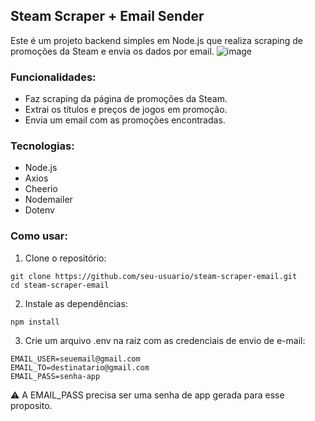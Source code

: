 ## Steam Scraper + Email Sender

Este é um projeto backend simples em Node.js que realiza scraping de promoções da Steam e envia os dados por email.
![image](https://github.com/user-attachments/assets/12b25531-b11d-431c-87d1-fda651d87836)


### Funcionalidades:
- Faz scraping da página de promoções da Steam.
- Extrai os títulos e preços de jogos em promoção.
- Envia um email com as promoções encontradas.

### Tecnologias:

- Node.js
- Axios
- Cheerio
- Nodemailer
- Dotenv

### Como usar:

1. Clone o repositório:

```
git clone https://github.com/seu-usuario/steam-scraper-email.git
cd steam-scraper-email
```

2. Instale as dependências:

```
npm install
```

3. Crie um arquivo .env na raiz com as credenciais de envio de e-mail:

```
EMAIL_USER=seuemail@gmail.com
EMAIL_TO=destinatario@gmail.com
EMAIL_PASS=senha-app
```
⚠️ A EMAIL_PASS precisa ser uma senha de app gerada para esse proposito.
